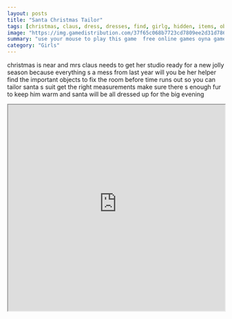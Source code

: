 ```yaml
---
layout: posts
title: "Santa Christmas Tailor"
tags: [christmas, claus, dress, dresses, find, girlg, hidden, items, objects, room, santa, seek, sew, simulation, studio, tailor, mrs, free, online, games, oyna, game, free, games, play, play, games]
image: "https://img.gamedistribution.com/37f65c068b7723cd7809ee2d31d7861c.jpg"
summary: "use your mouse to play this game  free online games oyna game free games play play games"
category: "Girls"
---
```


christmas is near and mrs claus needs to get her studio ready for a new jolly season because everything s a mess from last year will you be her helper find the important objects to fix the room before time runs out so you can tailor santa s suit get the right measurements make sure there s enough fur to keep him warm and santa will be all dressed up for the big evening

<iframe width="100%" height="480px;" src="https://flash.gamedistribution.com?game=37f65c068b7723cd7809ee2d31d7861c"></iframe>